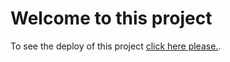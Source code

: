 # Welcome to this project

To see the deploy of this project [click here please.](https://celadon-daffodil-73b09b.netlify.app/).